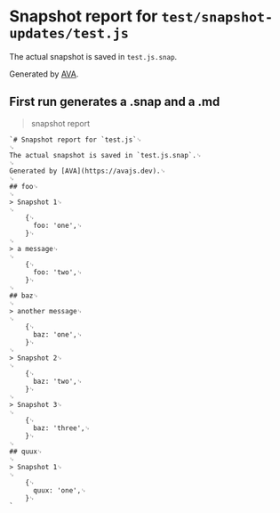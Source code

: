 # Snapshot report for `test/snapshot-updates/test.js`

The actual snapshot is saved in `test.js.snap`.

Generated by [AVA](https://avajs.dev).

## First run generates a .snap and a .md

> snapshot report

    `# Snapshot report for `test.js`␊
    ␊
    The actual snapshot is saved in `test.js.snap`.␊
    ␊
    Generated by [AVA](https://avajs.dev).␊
    ␊
    ## foo␊
    ␊
    > Snapshot 1␊
    ␊
        {␊
          foo: 'one',␊
        }␊
    ␊
    > a message␊
    ␊
        {␊
          foo: 'two',␊
        }␊
    ␊
    ## baz␊
    ␊
    > another message␊
    ␊
        {␊
          baz: 'one',␊
        }␊
    ␊
    > Snapshot 2␊
    ␊
        {␊
          baz: 'two',␊
        }␊
    ␊
    > Snapshot 3␊
    ␊
        {␊
          baz: 'three',␊
        }␊
    ␊
    ## quux␊
    ␊
    > Snapshot 1␊
    ␊
        {␊
          quux: 'one',␊
        }␊
    `
